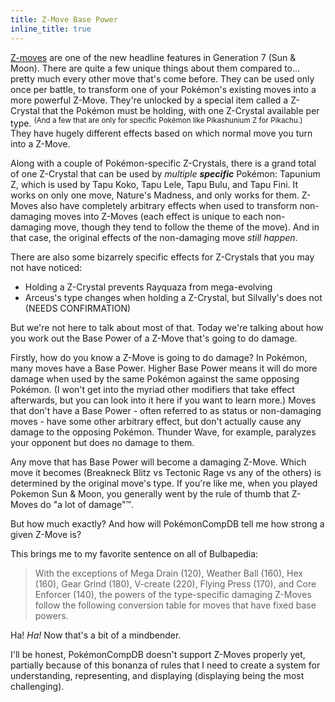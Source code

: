 ```yaml
---
title: Z-Move Base Power
inline_title: true
---
```


[Z-moves](https://bulbapedia.bulbagarden.net/wiki/Z-Move) are one of the new headline features in Generation 7 (Sun & Moon). There are quite a few unique things about them compared to... pretty much every other move that's come before. They can be used only once per battle, to transform one of your Pokémon's existing moves into a more powerful Z-Move. They're unlocked by a special item called a Z-Crystal that the Pokémon must be holding, with one Z-Crystal available per type. <sup>(And a few that are only for specific Pokémon like Pikashunium Z for Pikachu.)</sup> They have hugely different effects based on which normal move you turn into a Z-Move.

Along with a couple of Pokémon-specific Z-Crystals, there is a grand total of one Z-Crystal that can be used by *multiple **specific*** Pokémon: Tapunium Z, which is used by Tapu Koko, Tapu Lele, Tapu Bulu, and Tapu Fini. It works on only one move, Nature's Madness, and only works for them. Z-Moves also have completely arbitrary effects when used to transform non-damaging moves into Z-Moves (each effect is unique to each non-damaging move, though they tend to follow the theme of the move). And in that case, the original effects of the non-damaging move *still happen*.

There are also some bizarrely specific effects for Z-Crystals that you may not have noticed:

* Holding a Z-Crystal prevents Rayquaza from mega-evolving
* Arceus's type changes when holding a Z-Crystal, but Silvally's does not (NEEDS CONFIRMATION)

But we're not here to talk about most of that. Today we're talking about how you work out the Base Power of a Z-Move that's going to do damage.

Firstly, how do you know a Z-Move is going to do damage? In Pokémon, many moves have a Base Power. Higher Base Power means it will do more damage when used by the same Pokémon against the same opposing Pokémon. (I won't get into the myriad other modifiers that take effect afterwards, but you can look into it here if you want to learn more.) Moves that don't have a Base Power - often referred to as status or non-damaging moves - have some other arbitrary effect, but don't actually cause any damage to the opposing Pokémon. Thunder Wave, for example, paralyzes your opponent but does no damage to them.

Any move that has Base Power will become a damaging Z-Move. Which move it becomes (Breakneck Blitz vs Tectonic Rage vs any of the others) is determined by the original move's type. If you're like me, when you played Pokemon Sun & Moon, you generally went by the rule of thumb that Z-Moves do "a lot of damage"™.

But how much exactly? And how will PokémonCompDB tell me how strong a given Z-Move is?

This brings me to my favorite sentence on all of Bulbapedia:

> With the exceptions of Mega Drain (120), Weather Ball (160), Hex (160), Gear Grind (180), V-create (220), Flying Press (170), and Core Enforcer (140), the powers of the type-specific damaging Z-Moves follow the following conversion table for moves that have fixed base powers.

Ha! *Ha!* Now that's a bit of a mindbender.

I'll be honest, PokémonCompDB doesn't support Z-Moves properly yet, partially because of this bonanza of rules that I need to create a system for understanding, representing, and displaying (displaying being the most challenging).

